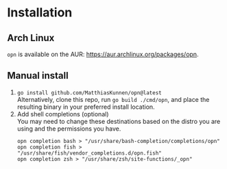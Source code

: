 # Installation

## Arch Linux
`opn` is available on the AUR: <https://aur.archlinux.org/packages/opn>.

## Manual install
1. `go install github.com/MatthiasKunnen/opn@latest`  
   Alternatively, clone this repo, run `go build ./cmd/opn`, and place the resulting binary
   in your preferred install location.
1. Add shell completions (optional)  
   You may need to change these destinations based on the distro you are using and the permissions 
   you have.
    ```shell
    opn completion bash > "/usr/share/bash-completion/completions/opn"
    opn completion fish > "/usr/share/fish/vendor_completions.d/opn.fish"
    opn completion zsh > "/usr/share/zsh/site-functions/_opn"
    ```
